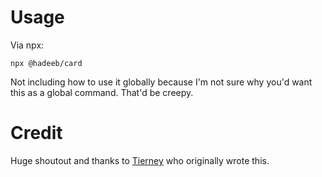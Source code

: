 # Usage

Via npx:

```
npx @hadeeb/card
```

Not including how to use it globally because I'm not sure why you'd want this as a global command. That'd be creepy.

# Credit

Huge shoutout and thanks to [Tierney](https://github.com/bnb) who originally wrote this.
